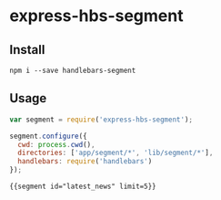 # express-hbs-segment

## Install
```
npm i --save handlebars-segment
```

## Usage
```javascript
var segment = require('express-hbs-segment');

segment.configure({
  cwd: process.cwd(),
  directories: ['app/segment/*', 'lib/segment/*'],
  handlebars: require('handlebars')
});
```

```
{{segment id="latest_news" limit=5}}
```
